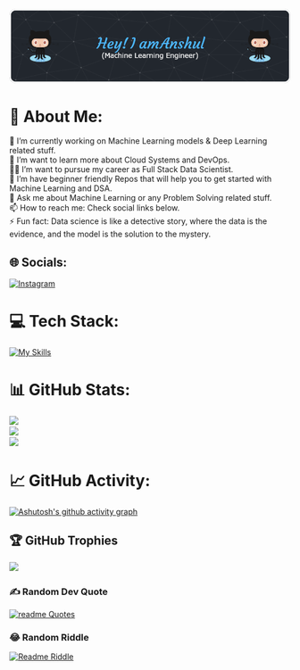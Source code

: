 ![Header](https://github.com/AnshulOP/AnshulOP/blob/main/Header.png)

# 💫 About Me:
🔭 I’m currently working on Machine Learning models & Deep Learning related stuff.<br>🌱 I’m want to learn more about Cloud Systems and DevOps.<br>🧑‍💻 I’m want to pursue my career as Full Stack Data Scientist.<br>🤝 I’m have beginner friendly Repos that will help you to get started with Machine Learning and DSA.<br>💬 Ask me about Machine Learning or any Problem Solving related stuff.<br>📫 How to reach me: Check social links below.<br>⚡ Fun fact: Data science is like a detective story, where the data is the evidence, and the model is the solution to the mystery.


## 🌐 Socials:
[![Instagram](https://img.shields.io/badge/Instagram-%23E4405F.svg?logo=Instagram&logoColor=white)](https://instagram.com/anshulx27) 

# 💻 Tech Stack:

[![My Skills](https://skillicons.dev/icons?i=java,python,mysql,github,cpp,html,css,js,vscode)](https://skillicons.dev)


# 📊 GitHub Stats:
![](https://github-readme-stats.vercel.app/api?username=AnshulOP&theme=react&hide_border=false&include_all_commits=false&count_private=false)<br/>
![](https://github-readme-streak-stats.herokuapp.com/?user=AnshulOP&theme=react&hide_border=false)<br/>
![](https://github-readme-stats.vercel.app/api/top-langs/?username=AnshulOP&theme=react&hide_border=false&include_all_commits=false&count_private=false&layout=compact)

# 📈 GitHub Activity:
[![Ashutosh's github activity graph](https://github-readme-activity-graph.cyclic.app/graph?username=AnshulOP&theme=react)](https://github.com/ashutosh00710/github-readme-activity-graph)

## 🏆 GitHub Trophies
![](https://github-profile-trophy.vercel.app/?username=AnshulOP&theme=nord&no-frame=false&no-bg=true&margin-w=4)

### ✍️ Random Dev Quote
[![readme Quotes](https://quotes-github-readme.vercel.app/api?type=horizontal&theme=nord)](https://github.com/piyushsuthar/github-readme-quotes)

### 😂 Random Riddle
[![Readme Riddle](https://github-readme-riddle.vercel.app/api?type=horizontal&theme=nord)](https://github.com/CodeWhiteWeb/github-readme-riddle)
